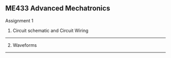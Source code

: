 ME433 Advanced Mechatronics
---------------------------------
Assignment 1

1. Circuit schematic and Circuit Wiring
---------------------------------



2. Waveforms
---------------------------------




